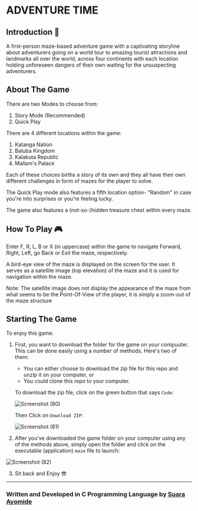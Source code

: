 # ADVENTURE TIME 

## Introduction 👀

A first-person maze-based adventure game with a captivating storyline about adventurers going on a world tour to amazing tourist attractions and landmarks all over the world, across four continents with each location holding unforeseen dangers of their own waiting for the unsuspecting adventurers.

## About The Game  

There are two Modes to choose from:
1. Story Mode (Recommended)
2. Quick Play


There are 4 different locations within the game:
1. Katanga Nation
1. Baluba Kingdom
1. Kalakuta Republic
1. Mallam's Palace

Each of these choices births a story of its own and they all have their own different challenges in form of mazes for the player to solve.

The Quick Play mode also features a fifth location option- "Random" in case you're into surprises or you're feeling lucky.

The game also features a (not-so-)hidden treasure chest within every maze.

## How To Play 🎮

Enter F, R, L, B or X (in uppercase) within the game to navigate Forward, Right, Left, go Back or Exit the maze, respectively.

A bird-eye view of the maze is displayed on the screen for the user. It serves as a satellite image (top elevation) of the maze and it is used for navigation within the maze.

Note: The satellite image does not display the appearance of the maze from what seems to be the Point-Of-View of the player, it is simply a zoom-out of the maze structure

## Starting The Game

To enjoy this game:

1. First, you want to download the folder for the game on your compuuter. This can be done easily using a number of methods. Here's two of them: 
   * You can either choose to download the zip file for this repo and unzip it on your computer, or 
   * You could clone this repo to your computer.
   
   To download the zip file, click on the green button that says `Code`:
   
   ![Screenshot (80)](https://user-images.githubusercontent.com/99369085/176964248-225b5ffa-5842-4e19-8c55-ddfc7f6efd36.png)
   
   
   Then Click on `Download ZIP`:
   
   ![Screenshot (81)](https://user-images.githubusercontent.com/99369085/176964277-c6fbc1ea-ae78-4155-bd4b-43cf4c7770fb.png)


2. After you've downloaded the game folder on your computer using any of the methods above, simply open the folder and click on the executable (application) `maze` file to launch:

  ![Screenshot (82)](https://user-images.githubusercontent.com/99369085/176964298-4a8b3588-a8b7-416b-8fac-9841e2aebfb7.png)
  

3. Sit back and Enjoy 😎


---
### Written and Developed in C Programming Language by [**Suara Ayomide**](https://twitter.com/aysuarex)
